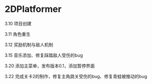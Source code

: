 # 2DPlatformer

3.10  项目创建

3.11 角色重生

3.12 奖励机制与敌人机制

3.15 音乐添加、修复踩踏敌人受伤的bug

3.20 添加主菜单，发布版本0.1，添加暂停界面

3.22 完成关卡2的制作，修复主角跳关受伤的bug、修复青蛙被推动的bug

